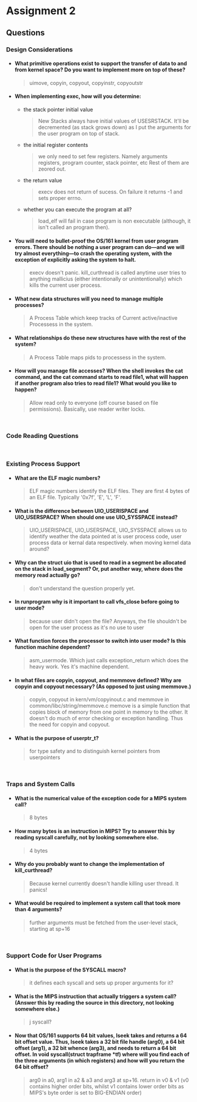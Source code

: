 # Assignment 2



## Questions



### Design Considerations

-   #### What primitive operations exist to support the transfer of data to and from kernel space? Do you want to implement more on top of these?
    >   uimove, copyin, copyout, copyinstr, copyoutstr


-   #### When implementing exec, how will you determine:

    -   the stack pointer initial value
        >   New Stacks always have initial values of USESRSTACK. It'll be decremented (as stack grows down) as I put the arguments for the user program on top of stack.

    -   the initial register contents
        >   we only need to set few registers. Namely arguments registers, program counter, stack pointer, etc Rest of them are zeored out.

    -   the return value
        >   execv does not return of sucess. On failure it returns -1 and sets proper errno.

    -   whether you can execute the program at all?
        >   load_elf will fail in case program is non executable (although, it isn't called an program then).


-   #### You will need to bullet-proof the OS/161 kernel from user program errors. There should be nothing a user program can do—​and we will try almost everything—to crash the operating system, with the exception of explicitly asking the system to halt.
    >   execv doesn't panic. kill_curthread is called anytime user tries to anything mallicius (either intentionally or unintentionally) which kills the current user process.

-   #### What new data structures will you need to manage multiple processes?
    >   A Process Table which keep tracks of Current active/inactive Processess in the system.


-   #### What relationships do these new structures have with the rest of the system?
    >   A Process Table maps pids to processess in the system.


-   #### How will you manage file accesses? When the shell invokes the cat command, and the cat command starts to read file1, what will happen if another program also tries to read file1? What would you like to happen?
    >   Allow read only to everyone (off course based on file permissions). Basically, use reader writer locks.


<br/>



### Code Reading Questions


<br/>



### Existing Process Support


-   #### What are the ELF magic numbers?
    >   ELF magic numbers identify the ELF files. They are first 4 bytes of an ELF file. Typically '0x7f', 'E', 'L', 'F'.


-   #### What is the difference between UIO_USERISPACE and UIO_USERSPACE? When should one use UIO_SYSSPACE instead?
    >   UIO_USERISPACE, UIO_USERSPACE, UIO_SYSSPACE allows us to identify weather the data pointed at is user process code, user process data or kernal data respectively.
    >   when moving kernel data around?

-   #### Why can the struct uio that is used to read in a segment be allocated on the stack in load_segment? Or, put another way, where does the memory read actually go?
    >   don't understand the question properly yet.

-   #### In runprogram why is it important to call vfs_close before going to user mode?
    >   because user didn't open the file? Anyways, the file shouldn't be open for the user process as it's no use to user

-   #### What function forces the processor to switch into user mode? Is this function machine dependent?
    >   asm_usermode. Which just calls exception_return which does the heavy work.
    >   Yes it's machine dependent.

-   #### In what files are copyin, copyout, and memmove defined? Why are copyin and copyout necessary? (As opposed to just using memmove.)
    >   copyin, copyout in kern/vm/copyinout.c and memmove in common/libc/string/memmove.c
    >   memove is a simple function that copies block of memory from one point in memory to the other. It doesn't do much of error checking or exception handling. Thus the need for copyin and copyout.

-   #### What is the purpose of userptr_t?
    >   for type safety and to distinguish kernel pointers from userpointers


<br/>



### Traps and System Calls



-   #### What is the numerical value of the exception code for a MIPS system call?
    >   8 bytes

-   #### How many bytes is an instruction in MIPS? Try to answer this by reading syscall carefully, not by looking somewhere else.
    >   4 bytes

-   #### Why do you probably want to change the implementation of kill_curthread?
    >   Because kernel currently doesn't handle killing user thread. It panics!

-   #### What would be required to implement a system call that took more than 4 arguments?
    >   further arguments must be fetched from the user-level stack, starting at sp+16


<br/>



### Support Code for User Programs



-   #### What is the purpose of the SYSCALL macro?
    >   it defines each syscall and sets up proper arguments for it?

-   #### What is the MIPS instruction that actually triggers a system call? (Answer this by reading the source in this directory, not looking somewhere else.)
    >   j syscall?

-   #### Now that OS/161 supports 64 bit values, lseek takes and returns a 64 bit offset value. Thus, lseek takes a 32 bit file handle (arg0), a 64 bit offset (arg1), a 32 bit whence (arg3), and needs to return a 64 bit offset. In void syscall(struct              trapframe *tf) where will you find each of the three arguments (in which registers) and how will you return the 64 bit offset?
    >   arg0 in a0, arg1 in a2 & a3 and arg3 at sp+16. return in v0 & v1 (v0 contains higher order bits, whilst v1 contains lower order bits as MIPS's byte order is set to BIG-ENDIAN order)



<br/>
<br/>


